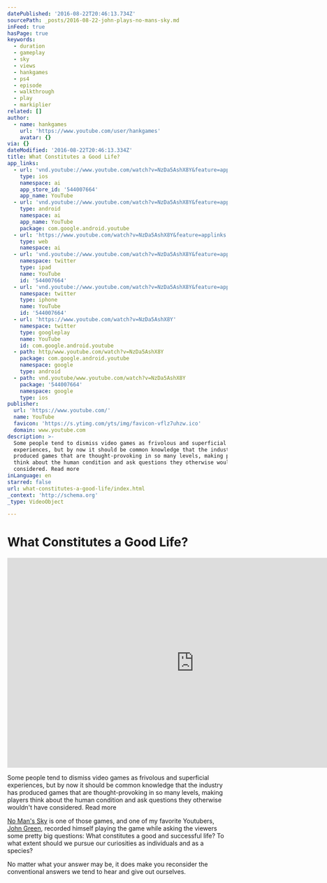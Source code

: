 ```yaml
---
datePublished: '2016-08-22T20:46:13.734Z'
sourcePath: _posts/2016-08-22-john-plays-no-mans-sky.md
inFeed: true
hasPage: true
keywords:
  - duration
  - gameplay
  - sky
  - views
  - hankgames
  - ps4
  - episode
  - walkthrough
  - play
  - markiplier
related: []
author:
  - name: hankgames
    url: 'https://www.youtube.com/user/hankgames'
    avatar: {}
via: {}
dateModified: '2016-08-22T20:46:13.334Z'
title: What Constitutes a Good Life?
app_links:
  - url: 'vnd.youtube://www.youtube.com/watch?v=NzDa5AshX8Y&feature=applinks'
    type: ios
    namespace: ai
    app_store_id: '544007664'
    app_name: YouTube
  - url: 'vnd.youtube://www.youtube.com/watch?v=NzDa5AshX8Y&feature=applinks'
    type: android
    namespace: ai
    app_name: YouTube
    package: com.google.android.youtube
  - url: 'https://www.youtube.com/watch?v=NzDa5AshX8Y&feature=applinks'
    type: web
    namespace: ai
  - url: 'vnd.youtube://www.youtube.com/watch?v=NzDa5AshX8Y&feature=applinks'
    namespace: twitter
    type: ipad
    name: YouTube
    id: '544007664'
  - url: 'vnd.youtube://www.youtube.com/watch?v=NzDa5AshX8Y&feature=applinks'
    namespace: twitter
    type: iphone
    name: YouTube
    id: '544007664'
  - url: 'https://www.youtube.com/watch?v=NzDa5AshX8Y'
    namespace: twitter
    type: googleplay
    name: YouTube
    id: com.google.android.youtube
  - path: http/www.youtube.com/watch?v=NzDa5AshX8Y
    package: com.google.android.youtube
    namespace: google
    type: android
  - path: vnd.youtube/www.youtube.com/watch?v=NzDa5AshX8Y
    package: '544007664'
    namespace: google
    type: ios
publisher:
  url: 'https://www.youtube.com/'
  name: YouTube
  favicon: 'https://s.ytimg.com/yts/img/favicon-vflz7uhzw.ico'
  domain: www.youtube.com
description: >-
  Some people tend to dismiss video games as frivolous and superficial
  experiences, but by now it should be common knowledge that the industry has
  produced games that are thought-provoking in so many levels, making players
  think about the human condition and ask questions they otherwise wouldn’t have
  considered. Read more
inLanguage: en
starred: false
url: what-constitutes-a-good-life/index.html
_context: 'http://schema.org'
_type: VideoObject

---
```

# What Constitutes a Good Life?

<iframe src="https://cdn.embedly.com/widgets/media.html?src=https%3A%2F%2Fwww.youtube.com%2Fembed%2FNzDa5AshX8Y%3Ffeature%3Doembed&amp;url=http%3A%2F%2Fwww.youtube.com%2Fwatch%3Fv%3DNzDa5AshX8Y&amp;image=https%3A%2F%2Fi.ytimg.com%2Fvi%2FNzDa5AshX8Y%2Fhqdefault.jpg&amp;key=b7d04c9b404c499eba89ee7072e1c4f7&amp;type=text%2Fhtml&amp;schema=youtube" width="854" height="480" scrolling="no" frameborder="0" allowfullscreen="" style=""></iframe>

Some people tend to dismiss video games as frivolous and superficial experiences, but by now it should be common knowledge that the industry has produced games that are thought-provoking in so many levels, making players think about the human condition and ask questions they otherwise wouldn't have considered. Read more

[No Man's Sky][0] is one of those games, and one of my favorite Youtubers, [John Green][1], recorded himself playing the game while asking the viewers some pretty big questions: What constitutes a good and successful life? To what extent should we pursue our curiosities as individuals and as a species?

No matter what your answer may be, it does make you reconsider the conventional answers we tend to hear and give out ourselves.

[0]: http://amzn.to/2bczCNB
[1]: https://www.youtube.com/user/vlogbrothers